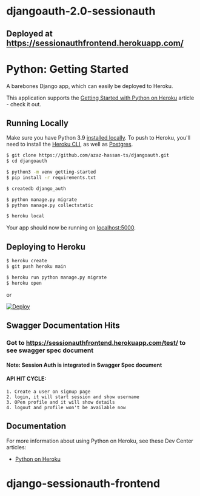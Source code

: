 # djangoauth-2.0-sessionauth

## Deployed at https://sessionauthfrontend.herokuapp.com/

# Python: Getting Started

A barebones Django app, which can easily be deployed to Heroku.

This application supports the [Getting Started with Python on Heroku](https://devcenter.heroku.com/articles/getting-started-with-python) article - check it out.

## Running Locally

Make sure you have Python 3.9 [installed locally](https://docs.python-guide.org/starting/installation/). To push to Heroku, you'll need to install the [Heroku CLI](https://devcenter.heroku.com/articles/heroku-cli), as well as [Postgres](https://devcenter.heroku.com/articles/heroku-postgresql#local-setup).

```sh
$ git clone https://github.com/azaz-hassan-ts/djangoauth.git
$ cd djangoauth

$ python3 -m venv getting-started
$ pip install -r requirements.txt

$ createdb django_auth

$ python manage.py migrate
$ python manage.py collectstatic

$ heroku local
```

Your app should now be running on [localhost:5000](http://localhost:5000/).

## Deploying to Heroku

```sh
$ heroku create
$ git push heroku main

$ heroku run python manage.py migrate
$ heroku open
```
or

[![Deploy](https://www.herokucdn.com/deploy/button.svg)](https://heroku.com/deploy)


## Swagger Documentation Hits


### Got to https://sessionauthfrontend.herokuapp.com/test/ to see swagger spec document
#### Note: Session Auth is integrated in Swagger Spec document
#### API HIT CYCLE:

```
1. Create a user on signup page
2. login, it will start session and show username
3. OPen profile and it will show details
4. logout and profile won't be available now
```

## Documentation

For more information about using Python on Heroku, see these Dev Center articles:

- [Python on Heroku](https://devcenter.heroku.com/categories/python)


# django-sessionauth-frontend
